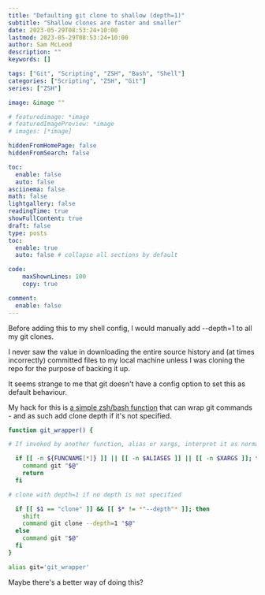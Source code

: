 ```yaml
---
title: "Defaulting git clone to shallow (depth=1)"
subtitle: "Shallow clones are faster and smaller"
date: 2023-05-29T08:53:24+10:00
lastmod: 2023-05-29T08:53:24+10:00
author: Sam McLeod
description: ""
keywords: []

tags: ["Git", "Scripting", "ZSH", "Bash", "Shell"]
categories: ["Scripting", "ZSH", "Git"]
series: ["ZSH"]

image: &image ""

# featuredimage: *image
# featuredImagePreview: *image
# images: [*image]

hiddenFromHomePage: false
hiddenFromSearch: false

toc:
  enable: false
  auto: false
asciinema: false
math: false
lightgallery: false
readingTime: true
showFullContent: true
draft: false
type: posts
toc:
  enable: true
  auto: false # collapse all sections by default

code:
    maxShownLines: 100
    copy: true

comment:
  enable: false
---
```


<!-- markdownlint-disable MD025 -->

Before adding this to my shell config, I would manually add --depth=1 to all my git clones.

I never saw the value in downloading the entire source history and (at times incorrectly) committed files to my local machine unless I was cloning the repo for the purpose of backing it up.

It seems strange to me that git doesn't have a config option to set this as default behaviour.

My hack for this is [a simple zsh/bash function](https://github.com/sammcj/zsh-bootstrap/blob/a55cae3421fe8e2144b9c1f30bf07180966a7a58/9-functions.rc#L20) that can wrap git commands - and as such add clone depth if it's not specified.

```bash
function git_wrapper() {

# If invoked by another function, alias or xargs, interpret it as normal

  if [[ -n ${FUNCNAME[*]} ]] || [[ -n $ALIASES ]] || [[ -n $XARGS ]]; then
    command git "$@"
    return
  fi

# clone with depth=1 if no depth is not specified

  if [[ $1 == "clone" ]] && [[ $* != *"--depth"* ]]; then
    shift
    command git clone --depth=1 "$@"
  else
    command git "$@"
  fi
}

alias git='git_wrapper'
```

Maybe there's a better way of doing this?
